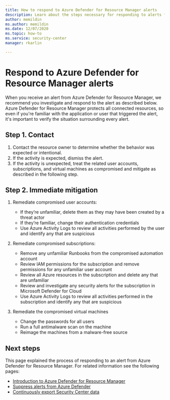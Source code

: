 ```yaml
---
title: How to respond to Azure Defender for Resource Manager alerts
description: Learn about the steps necessary for responding to alerts from Azure Defender for Resource Manager
author: memildin
ms.author: memildin
ms.date: 12/07/2020
ms.topic: how-to
ms.service: security-center
manager: rkarlin

---
```


# Respond to Azure Defender for Resource Manager alerts

When you receive an alert from Azure Defender for Resource Manager, we recommend you investigate and respond to the alert as described below. Azure Defender for Resource Manager protects all connected resources, so even if you're familiar with the application or user that triggered the alert, it's important to verify the situation surrounding every alert.  


## Step 1. Contact

1. Contact the resource owner to determine whether the behavior was expected or intentional.
1. If the activity is expected, dismiss the alert.
1. If the activity is unexpected, treat the related user accounts, subscriptions, and virtual machines as compromised and mitigate as described in the following step.

## Step 2. Immediate mitigation 

1. Remediate compromised user accounts:
    - If they’re unfamiliar, delete them as they may have been created by a threat actor
    - If they’re familiar, change their authentication credentials
    - Use Azure Activity Logs to review all activities performed by the user and identify any that are suspicious

1. Remediate compromised subscriptions:
    - Remove any unfamiliar Runbooks from the compromised automation account
    - Review IAM permissions for the subscription and remove permissions for any unfamiliar user account
    - Review all Azure resources in the subscription and delete any that are unfamiliar
    - Review and investigate any security alerts for the subscription in Microsoft Defender for Cloud
    - Use Azure Activity Logs to review all activities performed in the subscription and identify any that are suspicious

1. Remediate the compromised virtual machines
    - Change the passwords for all users
    - Run a full antimalware scan on the machine
    - Reimage the machines from a malware-free source


## Next steps

This page explained the process of responding to an alert from Azure Defender for Resource Manager. For related information see the following pages:

- [Introduction to Azure Defender for Resource Manager](defender-for-resource-manager-introduction.md)
- [Suppress alerts from Azure Defender](alerts-suppression-rules.md)
- [Continuously export Security Center data](continuous-export.md)